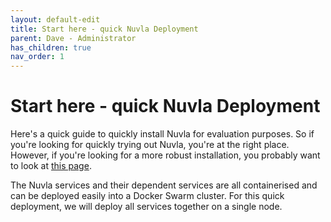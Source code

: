 ```yaml
---
layout: default-edit
title: Start here - quick Nuvla Deployment
parent: Dave - Administrator
has_children: true
nav_order: 1
---
```


Start here - quick Nuvla Deployment
================

Here's a quick guide to quickly install Nuvla for evaluation purposes. So if you're looking for quickly trying out Nuvla, you're at the right place. However, if you're looking for a more robust installation, you probably want to look at [this page](/docs/dave/prod/nuvla-deployment-production).

The Nuvla services and their dependent services are all containerised and can be deployed easily into a Docker Swarm cluster. For this quick deployment, we will deploy all services together on a single node.
